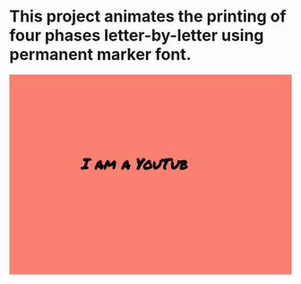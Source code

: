 # This project animates the printing of four phases letter-by-letter using permanent marker font.

![AutoTextEffect](https://github.com/Sarah269/verbose-doodle/blob/main/HTML_CSS_JS/AutoTextEffect/AutoTextEffect.png)
